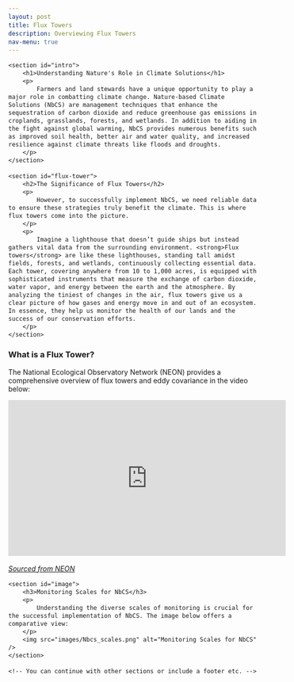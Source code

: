 ```yaml
---
layout: post
title: Flux Towers
description: Overviewing Flux Towers
nav-menu: true
---
```


<!DOCTYPE html>
<html lang="en">

<head>
    <meta charset="UTF-8">
    <meta http-equiv="X-UA-Compatible" content="IE=edge">
    <meta name="viewport" content="width=device-width, initial-scale=1.0">
    <title>Nature-based Climate Solutions</title>
    <link rel="stylesheet" href="styles.css"> <!-- Assuming you have a CSS file named 'styles.css'. If not, you can remove this line. -->
</head>

<body>

    <section id="intro">
        <h1>Understanding Nature's Role in Climate Solutions</h1>
        <p>
            Farmers and land stewards have a unique opportunity to play a major role in combatting climate change. Nature-based Climate Solutions (NbCS) are management techniques that enhance the sequestration of carbon dioxide and reduce greenhouse gas emissions in croplands, grasslands, forests, and wetlands. In addition to aiding in the fight against global warming, NbCS provides numerous benefits such as improved soil health, better air and water quality, and increased resilience against climate threats like floods and droughts.
        </p>
    </section>

    <section id="flux-tower">
        <h2>The Significance of Flux Towers</h2>
        <p>
            However, to successfully implement NbCS, we need reliable data to ensure these strategies truly benefit the climate. This is where flux towers come into the picture.
        </p>
        <p>
            Imagine a lighthouse that doesn’t guide ships but instead gathers vital data from the surrounding environment. <strong>Flux towers</strong> are like these lighthouses, standing tall amidst fields, forests, and wetlands, continuously collecting essential data. Each tower, covering anywhere from 10 to 1,000 acres, is equipped with sophisticated instruments that measure the exchange of carbon dioxide, water vapor, and energy between the earth and the atmosphere. By analyzing the tiniest of changes in the air, flux towers give us a clear picture of how gases and energy move in and out of an ecosystem. In essence, they help us monitor the health of our lands and the success of our conservation efforts.
        </p>
    </section>

<section id="video">
    <h3>What is a Flux Tower?</h3>
    <p>
        The National Ecological Observatory Network (NEON) provides a comprehensive overview of flux towers and eddy covariance in the video below:
    </p>
    <iframe width="560" height="315" src="https://www.youtube.com/embed/CR4Anc8Mkas" title="Flux Tower Explanation by NEON" frameborder="0" allow="accelerometer; autoplay; clipboard-write; encrypted-media; gyroscope; picture-in-picture" allowfullscreen></iframe>
    <p style="font-style: italic;">
        <a href="https://www.neonscience.org/impact/observatory-blog/ameriflux-and-neon-program-join-forces-eddy-covariance-data" target="_blank" rel="noopener noreferrer">Sourced from NEON</a>
    </p>
</section>


    <section id="image">
        <h3>Monitoring Scales for NbCS</h3>
        <p>
            Understanding the diverse scales of monitoring is crucial for the successful implementation of NbCS. The image below offers a comparative view:
        </p>
        <img src="images/Nbcs_scales.png" alt="Monitoring Scales for NbCS" />
    </section>

    <!-- You can continue with other sections or include a footer etc. -->

</body>

</html>
